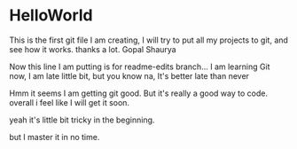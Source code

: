 # HelloWorld

This is the first git file I am creating, I will try to put all my projects to git, and see how it works. 
thanks a lot.
Gopal Shaurya


Now this line I am putting is for readme-edits branch... I am learning Git now, I am late little bit,
but you know na, It's better late than never

Hmm it seems I am getting git good.
But it's really a good way to code.
overall i feel like I will get it soon. 

yeah it's little bit tricky in the beginning.

but I master it in no time.
